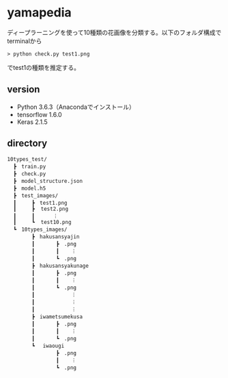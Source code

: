 # yamapedia
ディープラーニングを使って10種類の花画像を分類する。以下のフォルダ構成でterminalから
```
> python check.py test1.png
```
でtest1の種類を推定する。

version
----------------------------------
- Python 3.6.3（Anacondaでインストール）
- tensorflow 1.6.0
- Keras 2.1.5

directory
----------------------------------
```
10types_test/
  ┣　train.py
  ┣　check.py
  ┣　model_structure.json
  ┣　model.h5
  ┣　test_images/
  ┃     ┣　test1.png
  ┃     ┣  test2.png
  ┃     ┃      ︙
  ┃     ┗  test10.png
  ┗　10types_images/
        ┣　hakusansyajin
        ┃       ┣　.png
        ┃       ┃    ︙
        ┃       ┗　.png
        ┣　hakusansyakunage
        ┃       ┣　.png
        ┃       ┃    ︙
        ┃       ┗　.png
        ┃            ︙
        ┃            ︙
        ┃            ︙
        ┣　iwametsumekusa
        ┃       ┣　.png
        ┃       ┃    ︙
        ┃       ┗　.png
        ┗ 　iwaougi
                ┣　.png
                ┃    ︙
                ┗　.png

```
  
